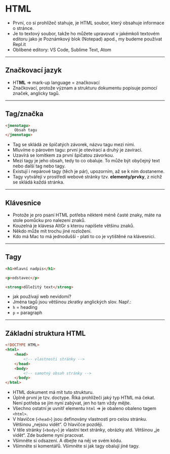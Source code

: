 <!-- .slide: data-state="c-slide-inter" -->

# HTML

>>>

* První, co si prohlížeč stahuje, je HTML soubor, který obsahuje informace o stránce.
* Je to textový soubor, takže ho můžete upravovat v jakémkoli textovém editoru jako je Poznámkový blok (Notepad) apod., my budeme používat Repl.it
* Oblíbené editory: VS Code, Sublime Text, Atom

---

## Značkovací jazyk

>>>
* HT**ML** => mark-up language = značkovací
* Značkovací, protože význam a strukturu dokumentu popisuje pomocí značek, anglicky tagů.

---

## Tag/značka
```html
<jmenotagu>
    Obsah tagu
</jmenotagu>
```
<!-- .element: class="c-text-xl stretch" contenteditable="true" -->

>>>
* Tag se skládá ze špičatých závorek, názvu tagu mezi nimi.
* Mluvíme o párovém tagu: první je otevírací a druhý je zavírací.
* Uzavírá se lomítkem za první špičatou závorkou.
* Mezi tagy je jeho obsah, tedy to co obaluje. To může být obyčejný text nebo další tag nebo tagy.
* Existují i nepárové tagy (těch je pár), upozorním, až se k nim dostaneme.
* Tagy vytvářejí v prostředí webové stránky tzv. **elementy/prvky**, z nichž se skládá každá stránka.

---

## Klávesnice <!-- .element: class="c-sr-only" -->

<!-- .slide: data-background="img/keyboard-cs-html.svg" -->

>>>
* Protože je pro psaní HTML potřeba některé méně časté znaky, máte na stole pomůcku pro nalezení znaků.
* Kouzelná je klávesa AltGr s kterou napíšete většinu znaků.
* Někdo může mít trochu jiné rozložení.
* Kdo má Mac to má jednodušší - platí to co je vytištěné na klávesnici.

---

## Tagy

```html
<h1>Hlavní nadpis</h1>

<p>odstavec</p>

<strong>důležitý text</strong>

```
<!-- .element: class="c-text-md stretch" contenteditable="true" -->

>>>
* jak používají web nevidomí?
* Jména tagů jsou většinou zkratky anglických slov. Např.:
 * `h` = heading
 * `p` = paragraph

---

## Základní struktura HTML

```html
<!DOCTYPE HTML>
<html>
    <head>
        <!-- vlastnosti stránky -->
    </head>
    <body>
        <!-- samotný obsah stránky -->
    </body>
</html>
```
<!-- .element: class="c-text-md stretch" contenteditable="true" -->

>>>
* HTML dokument má mít tuto strukturu.
* Úplně první je tzv. doctype. Říká prohlížeči jaký typ HTML má čekat. Není potřeba se jím nyní zabývat, jen ho tam vždy mějte.
* Všechno ostatní je uvnitř elementu `html` => je obaleno obaleno tagem `<html>`.
* V hlavičce (`<head>`) jsou definovány vlastnosti pro celou stránku. Většinou „nejsou vidět“. O hlavičce později.
* V těle stránky (`<body>`) je vlastní text stránky, obrázky atd. Většinou „je vidět“. Zde budeme nyní pracovat.
* Všimněte si odsazení. A dbejte na něj ve svém kódu.
* Všimněte si komentářů. Všimněte si jak tagy obalují jiné tagy.
